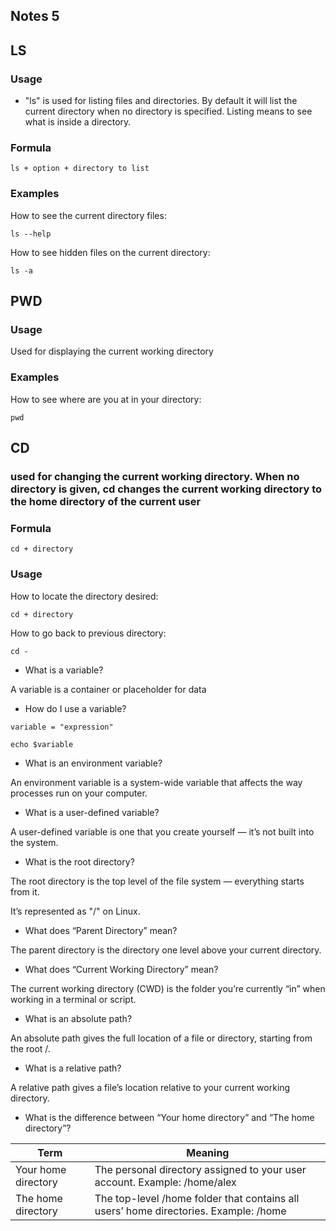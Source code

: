 ## Notes 5

## LS

### Usage

* "ls" is used for listing files and directories. By default it will list the current directory when no directory is specified. Listing means to see what is inside a directory.

### Formula

```
ls + option + directory to list
```

### Examples

How to see the current directory files:
```
ls --help
```

How to see hidden files on the current directory:

```
ls -a
```

## PWD

### Usage

Used for displaying the current working directory

### Examples 

How to see where are you at in your directory:

```
pwd
```

## CD

### used for changing the current working directory. When no directory is given, cd changes the current working directory to the home directory of the current user

### Formula

```
cd + directory 
```

### Usage

How to locate the directory desired:

```
cd + directory 
```
How to go back to previous directory:

```
cd -
```

* What is a variable?

A variable is a container or placeholder for data

* How do I use a variable?

```
variable = "expression"

echo $variable
```

* What is an environment variable?

An environment variable is a system-wide variable that affects the way processes run on your computer.

* What is a user-defined variable?

A user-defined variable is one that you create yourself — it’s not built into the system.

* What is the root directory?

The root directory is the top level of the file system — everything starts from it.

It’s represented as "/" on Linux.

* What does “Parent Directory” mean?

The parent directory is the directory one level above your current directory.

* What does “Current Working Directory” mean?

The current working directory (CWD) is the folder you’re currently “in” when working in a terminal or script.

* What is an absolute path?

An absolute path gives the full location of a file or directory, starting from the root /.

* What is a relative path?

A relative path gives a file’s location relative to your current working directory.

* What is the difference between “Your home directory” and “The home directory”?

| Term	| Meaning |
|-------|---------|
|Your home directory | The personal directory assigned to your user account. Example: /home/alex |
|The home directory | The top-level /home folder that contains all users’ home directories. Example: /home |